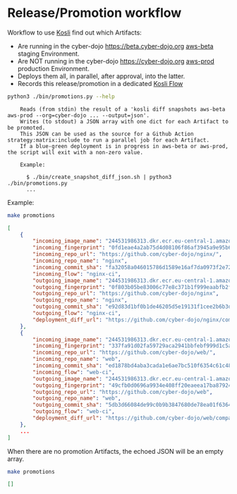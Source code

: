 # Release/Promotion workflow

Workflow to use [Kosli](https://kosli.com) find out which Artifacts:
- Are running in the cyber-dojo https://beta.cyber-dojo.org [aws-beta](https://app.kosli.com/cyber-dojo/environments/aws-beta/snapshots/) staging Environment.
- Are NOT running in the cyber-dojo https://cyber-dojo.org [aws-prod](https://app.kosli.com/cyber-dojo/environments/aws-prod/snapshots/) production Environment.
- Deploys them all, in parallel, after approval, into the latter.
- Records this release/promotion in a dedicated [Kosli Flow](https://app.kosli.com/cyber-dojo/flows/production-promotion/trails/)

```bash
python3 ./bin/promotions.py --help
```

```
    Reads (from stdin) the result of a 'kosli diff snapshots aws-beta aws-prod --org=cyber-dojo ... --output=json'.
    Writes (to stdout) a JSON array with one dict for each Artifact to be promoted.
    This JSON can be used as the source for a Github Action strategy:matrix:include to run a parallel job for each Artifact.
    If a blue-green deployment is in progress in aws-beta or aws-prod, the script will exit with a non-zero value.
        
    Example:
    
      $ ./bin/create_snapshot_diff_json.sh | python3 ./bin/promotions.py    
      ...
```

Example:

```bash
make promotions
```

```json
[
    { 
        "incoming_image_name": "244531986313.dkr.ecr.eu-central-1.amazonaws.com/nginx:fa32058@sha256:0fd1eae4a2ab75d4d08106f86af3945a9e95b60693a4b9e4e44b59cc5887fdd1",
        "incoming_fingerprint": "0fd1eae4a2ab75d4d08106f86af3945a9e95b60693a4b9e4e44b59cc5887fdd1",
        "incoming_repo_url": "https://github.com/cyber-dojo/nginx/",
        "incoming_repo_name": "nginx",
        "incoming_commit_sha": "fa32058a046015786d1589e16af7da0973f2e726",
        "incoming_flow": "nginx-ci",
        "outgoing_image_name": "244531986313.dkr.ecr.eu-central-1.amazonaws.com/nginx:e92d83d@sha256:0f803b05be83006c77e8c371b1f999eaabfb2feca9abef64332633362b36ca94",
        "outgoing_fingerprint": "0f803b05be83006c77e8c371b1f999eaabfb2feca9abef64332633362b36ca94",
        "outgoing_repo_url": "https://github.com/cyber-dojo/nginx",
        "outgoing_repo_name": "nginx",
        "outgoing_commit_sha": "e92d83d1bf0b1de46205d5e19131f1cee2b6b3da",
        "outgoing_flow": "nginx-ci",
        "deployment_diff_url": "https://github.com/cyber-dojo/nginx/compare/fa32058a046015786d1589e16af7da0973f2e726...e92d83d1bf0b1de46205d5e19131f1cee2b6b3da"
    },
    {
        "incoming_image_name": "244531986313.dkr.ecr.eu-central-1.amazonaws.com/web:ed1878b@sha256:337fa91d02fa59729aca2941bbfebf999d1c5ae74b1492a4c99a33a925c7f052",
        "incoming_fingerprint": "337fa91d02fa59729aca2941bbfebf999d1c5ae74b1492a4c99a33a925c7f052",
        "incoming_repo_url": "https://github.com/cyber-dojo/web/",
        "incoming_repo_name": "web",
        "incoming_commit_sha": "ed1878bd4aba3cada1e6ae7bc510f6354c61c484",
        "incoming_flow": "web-ci",
        "outgoing_image_name": "244531986313.dkr.ecr.eu-central-1.amazonaws.com/web:5db3d66@sha256:49cfb0d0696a9934e408ff20eaeea17ba87924ea520963be2021134814a086cc",
        "outgoing_fingerprint": "49cfb0d0696a9934e408ff20eaeea17ba87924ea520963be2021134814a086cc",
        "outgoing_repo_url": "https://github.com/cyber-dojo/web",
        "outgoing_repo_name": "web",
        "outgoing_commit_sha": "5db3d66084de99c0b9b3847680de78ea01f63643",
        "outgoing_flow": "web-ci",
        "deployment_diff_url": "https://github.com/cyber-dojo/web/compare/ed1878bd4aba3cada1e6ae7bc510f6354c61c484...5db3d66084de99c0b9b3847680de78ea01f63643"
    },
    ...
]
```

When there are no promotion Artifacts, the echoed JSON will be an empty array.

```bash
make promotions
```

```json
[]
```
